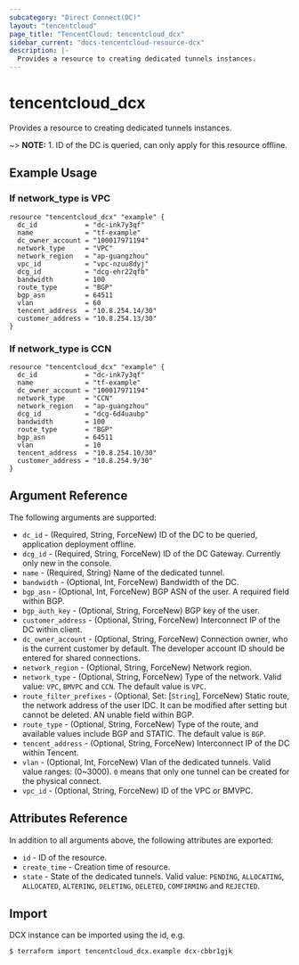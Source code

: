 ```yaml
---
subcategory: "Direct Connect(DC)"
layout: "tencentcloud"
page_title: "TencentCloud: tencentcloud_dcx"
sidebar_current: "docs-tencentcloud-resource-dcx"
description: |-
  Provides a resource to creating dedicated tunnels instances.
---
```


# tencentcloud_dcx

Provides a resource to creating dedicated tunnels instances.

~> **NOTE:** 1. ID of the DC is queried, can only apply for this resource offline.

## Example Usage

### If network_type is VPC

```hcl
resource "tencentcloud_dcx" "example" {
  dc_id            = "dc-ink7y3qf"
  name             = "tf-example"
  dc_owner_account = "100017971194"
  network_type     = "VPC"
  network_region   = "ap-guangzhou"
  vpc_id           = "vpc-nzuu8dyj"
  dcg_id           = "dcg-ehr22qfb"
  bandwidth        = 100
  route_type       = "BGP"
  bgp_asn          = 64511
  vlan             = 60
  tencent_address  = "10.8.254.14/30"
  customer_address = "10.8.254.13/30"
}
```

### If network_type is CCN

```hcl
resource "tencentcloud_dcx" "example" {
  dc_id            = "dc-ink7y3qf"
  name             = "tf-example"
  dc_owner_account = "100017971194"
  network_type     = "CCN"
  network_region   = "ap-guangzhou"
  dcg_id           = "dcg-6d4uaubp"
  bandwidth        = 100
  route_type       = "BGP"
  bgp_asn          = 64511
  vlan             = 10
  tencent_address  = "10.8.254.10/30"
  customer_address = "10.8.254.9/30"
}
```

## Argument Reference

The following arguments are supported:

* `dc_id` - (Required, String, ForceNew) ID of the DC to be queried, application deployment offline.
* `dcg_id` - (Required, String, ForceNew) ID of the DC Gateway. Currently only new in the console.
* `name` - (Required, String) Name of the dedicated tunnel.
* `bandwidth` - (Optional, Int, ForceNew) Bandwidth of the DC.
* `bgp_asn` - (Optional, Int, ForceNew) BGP ASN of the user. A required field within BGP.
* `bgp_auth_key` - (Optional, String, ForceNew) BGP key of the user.
* `customer_address` - (Optional, String, ForceNew) Interconnect IP of the DC within client.
* `dc_owner_account` - (Optional, String, ForceNew) Connection owner, who is the current customer by default. The developer account ID should be entered for shared connections.
* `network_region` - (Optional, String, ForceNew) Network region.
* `network_type` - (Optional, String, ForceNew) Type of the network. Valid value: `VPC`, `BMVPC` and `CCN`. The default value is `VPC`.
* `route_filter_prefixes` - (Optional, Set: [`String`], ForceNew) Static route, the network address of the user IDC. It can be modified after setting but cannot be deleted. AN unable field within BGP.
* `route_type` - (Optional, String, ForceNew) Type of the route, and available values include BGP and STATIC. The default value is `BGP`.
* `tencent_address` - (Optional, String, ForceNew) Interconnect IP of the DC within Tencent.
* `vlan` - (Optional, Int, ForceNew) Vlan of the dedicated tunnels. Valid value ranges: (0~3000). `0` means that only one tunnel can be created for the physical connect.
* `vpc_id` - (Optional, String, ForceNew) ID of the VPC or BMVPC.

## Attributes Reference

In addition to all arguments above, the following attributes are exported:

* `id` - ID of the resource.
* `create_time` - Creation time of resource.
* `state` - State of the dedicated tunnels. Valid value: `PENDING`, `ALLOCATING`, `ALLOCATED`, `ALTERING`, `DELETING`, `DELETED`, `COMFIRMING` and `REJECTED`.


## Import

DCX instance can be imported using the id, e.g.

```
$ terraform import tencentcloud_dcx.example dcx-cbbr1gjk
```

